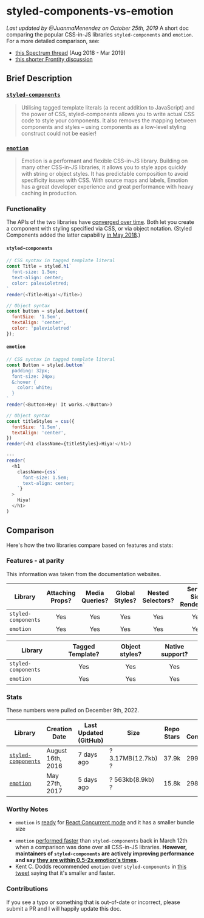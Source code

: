 # styled-components-vs-emotion
_Last updated by @JuanmaMenendez on October 25th, 2019_
A short doc comparing the popular CSS-in-JS libraries `styled-components` and `emotion`. For a more detailed comparison, see:
* [this Spectrum thread](https://spectrum.chat/styled-components/general/styled-components-vs-emotion~47206c1b-a688-424e-9e96-6f265993587e) (Aug 2018 - Mar 2019)
* [this shorter Frontity discussion](https://community.frontity.org/t/which-one-should-we-use-emotion-vs-styled-components/27)

## Brief Description

### [`styled-components`](https://www.styled-components.com/)
>Utilising tagged template literals (a recent addition to JavaScript) and the power of CSS, styled-components allows you to write actual CSS code to style your components. It also removes the mapping between components and styles – using components as a low-level styling construct could not be easier!

### [`emotion`](https://emotion.sh/)
>Emotion is a performant and flexible CSS-in-JS library. Building on many other CSS-in-JS libraries, it allows you to style apps quickly with string or object styles. It has predictable composition to avoid specificity issues with CSS. With source maps and labels, Emotion has a great developer experience and great performance with heavy caching in production.

### Functionality
The APIs of the two libraries have [converged over time](https://css-tricks.com/the-fragmented-but-evolving-state-of-css-in-js/). Both let you create a component with styling specified via CSS, or via object notation. (Styled Components added the latter capability [in May 2018](https://twitter.com/mxstbr/status/999918627997470724).)

#### `styled-components`

```javascript
// CSS syntax in tagged template literal
const Title = styled.h1`
  font-size: 1.5em;
  text-align: center;
  color: palevioletred;
`
render(<Title>Hiya!</Title>)

// Object syntax
const button = styled.button({
  fontSize: '1.5em',
  textAlign: 'center',
  color: 'palevioletred'
});
```

#### `emotion`

```javascript
// CSS syntax in tagged template literal
const Button = styled.button`
  padding: 32px;
  font-size: 24px;
  &:hover {
    color: white;
  }
`
render(<Button>Hey! It works.</Button>)

// Object syntax
const titleStyles = css({
  fontSize: '1.5em',
  textAlign: 'center',
})
render(<h1 className={titleStyles}>Hiya!</h1>)

---
render(
  <h1
    className={css`
      font-size: 1.5em;
      text-align: center;
    `}
  >
    Hiya!
  </h1>
)
```

## Comparison
Here's how the two libraries compare based on features and stats:

### Features - at parity
This information was taken from the documentation websites.

Library | Attaching Props? | Media Queries? | Global Styles? | Nested Selectors? | Server Side Rendering? | Theming Support? | Composition? | Keyframes
--- | :---: | :---: | :---: | :---: | :---: | :---: | :---: | :---: |
`styled-components` | Yes | Yes| Yes | Yes | Yes | Yes| Yes | Yes  
`emotion` | Yes | Yes | Yes | Yes | Yes | Yes | Yes | Yes


Library | Tagged Template? | Object styles? | Native support? 
--- | :---: | :---: | :---: |
`styled-components` | Yes | Yes| Yes 
`emotion` | Yes | Yes | Yes 

### Stats
These numbers were pulled on December 9th, 2022.

Library | Creation Date | Last Updated (GitHub) | Size | Repo Stars | # of Contributors 
--- | --- | --- | --- | --- | --- |
[`styled-components`](https://github.com/styled-components/styled-components) | August 16th, 2016 | 7 days ago | ? 3.17MB(12.7kb) ? | 37.9k | 299 
[`emotion`](https://github.com/emotion-js/emotion) | May 27th, 2017 | 5 days ago | ? 563kb(8.9kb) ? | 15.8k | 298 
### Worthy Notes

* `emotion` is [ready](https://community.frontity.org/t/which-one-should-we-use-emotion-vs-styled-components/27/8) for [React Concurrent mode](https://dev.to/pomber/about-react-suspense-and-concurrent-mode-21aj) and it has a smaller bundle size
- `emotion` [performed faster](https://github.com/A-gambit/CSS-IN-JS-Benchmarks/blob/master/RESULT.md) than `styled-components` back in March 12th when a comparison was done over all CSS-in-JS libraries. **However, maintainers of `styled-components` are actively improving performance and say [they are within 0.5-2x emotion's times](https://twitter.com/_philpl/status/1017312352641933317).**
- Kent C. Dodds recommended `emotion` over `styled-components` in [this tweet](https://twitter.com/kentcdodds/status/994230853189320705) saying that it's smaller and faster. 

### Contributions
If you see a typo or something that is out-of-date or incorrect, please submit a PR and I will happily update this doc.

